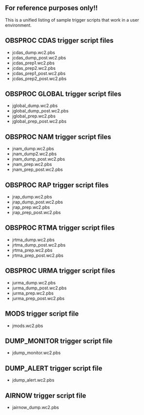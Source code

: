 ## For reference purposes only!!
This is a unified listing of sample trigger scripts that work in a user environment.

## OBSPROC CDAS trigger script files
- jcdas_dump.wc2.pbs
- jcdas_dump_post.wc2.pbs
- jcdas_prep1.wc2.pbs
- jcdas_prep2.wc2.pbs
- jcdas_prep1_post.wc2.pbs
- jcdas_prep2_post.wc2.pbs

## OBSPROC GLOBAL trigger script files
- jglobal_dump.wc2.pbs
- jglobal_dump_post.wc2.pbs
- jglobal_prep.wc2.pbs
- jglobal_prep_post.wc2.pbs

## OBSPROC NAM trigger script files
- jnam_dump.wc2.pbs
- jnam_dump2.wc2.pbs
- jnam_dump_post.wc2.pbs
- jnam_prep.wc2.pbs
- jnam_prep_post.wc2.pbs

## OBSPROC RAP trigger script files
- jrap_dump.wc2.pbs
- jrap_dump_post.wc2.pbs
- jrap_prep.wc2.pbs
- jrap_prep_post.wc2.pbs

## OBSPROC RTMA trigger script files
- jrtma_dump.wc2.pbs
- jrtma_dump_post.wc2.pbs
- jrtma_prep.wc2.pbs
- jrtma_prep_post.wc2.pbs

## OBSPROC URMA trigger script files
- jurma_dump.wc2.pbs
- jurma_dump_post.wc2.pbs
- jurma_prep.wc2.pbs
- jurma_prep_post.wc2.pbs

## MODS trigger script file
- jmods.wc2.pbs

## DUMP_MONITOR trigger script file
- jdump_monitor.wc2.pbs

## DUMP_ALERT trigger script file
- jdump_alert.wc2.pbs

## AIRNOW trigger script file
- jairnow_dump.wc2.pbs
